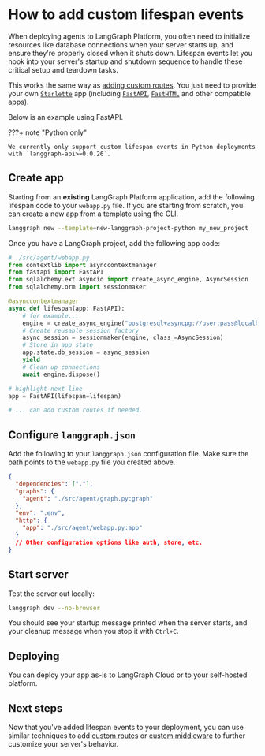 # How to add custom lifespan events

When deploying agents to LangGraph Platform, you often need to initialize resources like database connections when your server starts up, and ensure they're properly closed when it shuts down. Lifespan events let you hook into your server's startup and shutdown sequence to handle these critical setup and teardown tasks.

This works the same way as [adding custom routes](./custom_routes.md). You just need to provide your own [`Starlette`](https://www.starlette.io/applications/) app (including [`FastAPI`](https://fastapi.tiangolo.com/), [`FastHTML`](https://fastht.ml/) and other compatible apps).

Below is an example using FastAPI.

???+ note "Python only"

    We currently only support custom lifespan events in Python deployments with `langgraph-api>=0.0.26`.

## Create app

Starting from an **existing** LangGraph Platform application, add the following lifespan code to your `webapp.py` file. If you are starting from scratch, you can create a new app from a template using the CLI.

```bash
langgraph new --template=new-langgraph-project-python my_new_project
```

Once you have a LangGraph project, add the following app code:

```python
# ./src/agent/webapp.py
from contextlib import asynccontextmanager
from fastapi import FastAPI
from sqlalchemy.ext.asyncio import create_async_engine, AsyncSession
from sqlalchemy.orm import sessionmaker

@asynccontextmanager
async def lifespan(app: FastAPI):
    # for example...
    engine = create_async_engine("postgresql+asyncpg://user:pass@localhost/db")
    # Create reusable session factory
    async_session = sessionmaker(engine, class_=AsyncSession)
    # Store in app state
    app.state.db_session = async_session
    yield
    # Clean up connections
    await engine.dispose()

# highlight-next-line
app = FastAPI(lifespan=lifespan)

# ... can add custom routes if needed.
```

## Configure `langgraph.json`

Add the following to your `langgraph.json` configuration file. Make sure the path points to the `webapp.py` file you created above.

```json
{
  "dependencies": ["."],
  "graphs": {
    "agent": "./src/agent/graph.py:graph"
  },
  "env": ".env",
  "http": {
    "app": "./src/agent/webapp.py:app"
  }
  // Other configuration options like auth, store, etc.
}
```

## Start server

Test the server out locally:

```bash
langgraph dev --no-browser
```

You should see your startup message printed when the server starts, and your cleanup message when you stop it with `Ctrl+C`.

## Deploying

You can deploy your app as-is to LangGraph Cloud or to your self-hosted platform.

## Next steps

Now that you've added lifespan events to your deployment, you can use similar techniques to add [custom routes](./custom_routes.md) or [custom middleware](./custom_middleware.md) to further customize your server's behavior.
